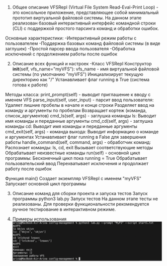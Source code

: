 1. Общее описание
VFSRepl (Virtual File System Read-Eval-Print Loop) - это консольное приложение, представляющее собой минимальный прототип виртуальной файловой системы. На данном этапе реализован базовый интерактивный интерфейс командной строки (CLI) с поддержкой простого парсинга команд и обработки ошибок.

Основные характеристики:
-Интерактивный режим работы с пользователем
-Поддержка базовых команд файловой системы (в виде заглушек)
-Простой парсер ввода пользователя
-Обработка исключений с продолжением работы после ошибок

2. Описание всех функций и настроек
-Класс VFSRepl
    Конструктор __init__(self, vfs_name="myVFS"):
        vfs_name - имя виртуальной файловой системы (по умолчанию "myVFS")
        Инициализирует текущую директорию как "/"
        Устанавливает флаг running в True (система готова к работе)

Методы класса:
    print_prompt(self) - выводит приглашение к вводу с именем VFS
    parse_input(self, user_input) - парсит ввод пользователя:
        Удаляет лишние пробелы в начале и конце строки
        Разделяет ввод на команду и аргументы по пробелам
        Возвращает кортеж (команда, список_аргументов)
    cmd_ls(self, args) - заглушка команды ls:
        Выводит имя команды и переданные аргументы
    cmd_cd(self, args) - заглушка команды cd:
        Выводит имя команды и переданные аргументы
    cmd_exit(self, args) - команда выхода:
        Выводит информацию о команде и аргументах
        Устанавливает флаг running в False для завершения работы
    handle_command(self, command, args) - обработчик команд:
        Распознает команды: ls, cd, exit
        Вызывает соответствующие методы
        Обрабатывает неизвестные команды
    run(self) - основной цикл программы:
        Бесконечный цикл пока running = True
        Обрабатывает пользовательский ввод
        Перехватывает исключения и продолжает работу после ошибок

Функция main()
    Создает экземпляр VFSRepl с именем "myVFS"
    Запускает основной цикл программы

3. Описание команд для сборки проекта и запуска тестов
Запуск программы
    python3 lab.py
Запуск тестов
    На данном этапе тесты не реализованы. Для проверки функциональности рекомендуется ручное тестирование в интерактивном режиме.

4. Примеры использования
![alt text](image-2.png)